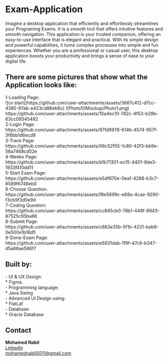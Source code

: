 # Exam-Application

Imagine a desktop application that efficiently and effortlessly streamlines your Programing Exams. It is a smooth tool that offers intuitive features and smooth navigation. This application is your trusted companion, offering an easy-to-use interface that is elegant and practical. With its simple design and powerful capabilities, it turns complex processes into simple and fun experiences. Whether you are a professional or casual user, this desktop application boosts your productivity and brings a sense of ease to your digital life.

<h2>
There are some pictures that show what the Application looks like:
</h2>
1-Loading Page:<br>
![cv start](https://github.com/user-attachments/assets/3667c412-d7cc-4385-97ab-e423cd86eb6c)
![Photo1](Mockup/Photo1.png)
https://github.com/user-attachments/assets/10a4ec10-782c-4f53-b28b-63cc09345482<br>
2-Login Page:<br>               https://github.com/user-attachments/assets/97fd9978-614b-4574-957f-3f6bb1d6ecd9<br>
3-Track Page:<br>               https://github.com/user-attachments/assets/06c52f55-1c80-42f3-bb9e-58a7468cd52e<br>
4-Weeks Page:<br>               https://github.com/user-attachments/assets/b1b71301-ec15-4401-9de3-1933f410dd11<br>
5-Start Exam Page:<br>          https://github.com/user-attachments/assets/e5df670e-0ea1-4288-b3c7-8589f6748eb0<br>
6-Choose Question:<br>          https://github.com/user-attachments/assets/f8e5699c-e68a-4cae-9290-f3cb9f3d0e9d<br>
7-Coding Question:<br>          https://github.com/user-attachments/assets/cc845cb0-78b1-449f-8943-87525c95ba66<br>
8-Submit Page:<br>              https://github.com/user-attachments/assets/c683e35b-5f1b-4231-bab8-0e500e1b16d5<br>
9-Done-Exam Page:<br>           https://github.com/user-attachments/assets/e5831dab-1f9f-47c6-b347-d5a66ae586f7<br>

<h2>
Built by:
</h2>
- UI & UX Design:<br>
* Figma.<br>
- Programming language:<br>
* Java Swing<br>
- Advanced UI Design using:<br>
* FlatLaf<br>
- Database:<br>
* Oracle Database<br>

<h2>Contact</h2>
<B>Mohamed Nabil</B> <br> <a href = "https://www.linkedin.com/in/mohamed-nabil-mohamed-9286272b6">LinkedIn</a> <br> <a href = "mohamednabil5011@gmail.com">mohamednabil5011@gmail.com</a>
